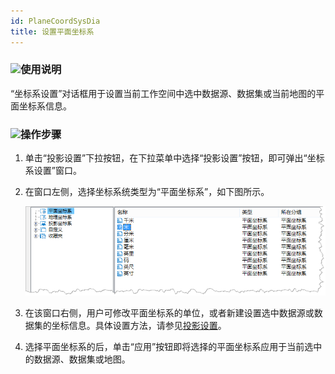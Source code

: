 ```yaml
---
id: PlaneCoordSysDia
title: 设置平面坐标系  
---  
```

 ### ![](../../img/read.gif)使用说明



 “坐标系设置”对话框用于设置当前工作空间中选中数据源、数据集或当前地图的平面坐标系信息。

 ### ![](../../img/read.gif)操作步骤

   1. 单击“投影设置”下拉按钮，在下拉菜单中选择“投影设置”按钮，即可弹出“坐标系设置”窗口。

   2. 在窗口左侧，选择坐标系统类型为“平面坐标系”，如下图所示。   
     
      ![](img/PlaneCoordSysSettingWin.png)  

   3. 在该窗口右侧，用户可修改平面坐标系的单位，或者新建设置选中数据源或数据集的坐标信息。具体设置方法，请参见[投影设置](PrjCoordSysSettingWin)。

   4. 选择平面坐标系的后，单击“应用”按钮即将选择的平面坐标系应用于当前选中的数据源、数据集或地图。

